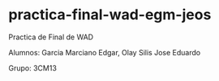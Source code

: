 # practica-final-wad-egm-jeos
Practica de Final de WAD

Alumnos:
Garcia Marciano Edgar,
Olay Silis Jose Eduardo

Grupo: 3CM13
